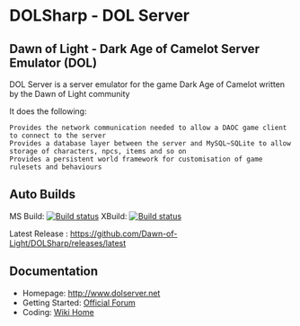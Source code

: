 DOLSharp - DOL Server
========

Dawn of Light - Dark Age of Camelot Server Emulator (DOL)
----

DOL Server is a server emulator for the game Dark Age of Camelot written by the Dawn of Light community

It does the following:

    Provides the network communication needed to allow a DAOC game client to connect to the server
    Provides a database layer between the server and MySQL~SQLite to allow storage of characters, npcs, items and so on
    Provides a persistent world framework for customisation of game rulesets and behaviours

Auto Builds
----

MS Build: [![Build status](https://ci.appveyor.com/api/projects/status/lwexc16e3h1u2jee?svg=true)](https://ci.appveyor.com/project/dol-leodagan/dolsharp) XBuild: [![Build status](https://api.travis-ci.org/Dawn-of-Light/DOLSharp.svg)](https://travis-ci.org/Dawn-of-Light/DOLSharp)

Latest Release : https://github.com/Dawn-of-Light/DOLSharp/releases/latest

Documentation
----

 - Homepage: http://www.dolserver.net
 - Getting Started: [Official Forum](http://www.dolserver.net/index.php)
 - Coding: [Wiki Home](https://github.com/Dawn-of-Light/DOLSharp/wiki)
